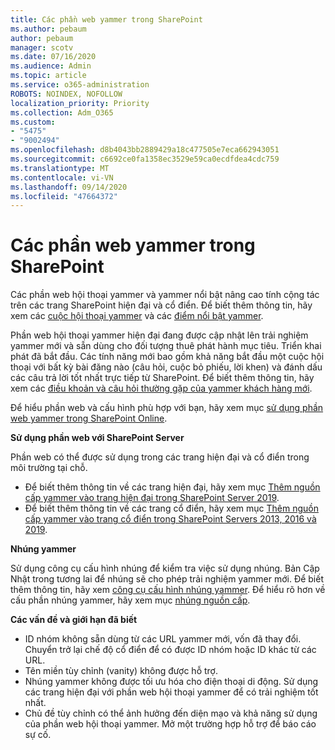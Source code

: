```yaml
---
title: Các phần web yammer trong SharePoint
ms.author: pebaum
author: pebaum
manager: scotv
ms.date: 07/16/2020
ms.audience: Admin
ms.topic: article
ms.service: o365-administration
ROBOTS: NOINDEX, NOFOLLOW
localization_priority: Priority
ms.collection: Adm_O365
ms.custom:
- "5475"
- "9002494"
ms.openlocfilehash: d8b4043bb2889429a18c477505e7eca662943051
ms.sourcegitcommit: c6692ce0fa1358ec3529e59ca0ecdfdea4cdc759
ms.translationtype: MT
ms.contentlocale: vi-VN
ms.lasthandoff: 09/14/2020
ms.locfileid: "47664372"
---
```

# <a name="yammer-web-parts-in-sharepoint"></a>Các phần web yammer trong SharePoint

Các phần web hội thoại yammer và yammer nổi bật nâng cao tính cộng tác trên các trang SharePoint hiện đại và cổ điển. Để biết thêm thông tin, hãy xem các [cuộc hội thoại yammer](https://support.microsoft.com/office/use-a-yammer-web-part-in-sharepoint-online-a53cfa0c-3d09-42c8-a286-1038a81c59da#conversations)  và các  [điểm nổi bật yammer](https://support.microsoft.com/office/use-a-yammer-web-part-in-sharepoint-online-a53cfa0c-3d09-42c8-a286-1038a81c59da#highlights).    

Phần web hội thoại yammer hiện đại đang được cập nhật lên trải nghiệm yammer mới và sẵn dùng cho đối tượng thuê phát hành mục tiêu. Triển khai phát đã bắt đầu. Các tính năng mới bao gồm khả năng bắt đầu một cuộc hội thoại với bất kỳ bài đăng nào (câu hỏi, cuộc bỏ phiếu, lời khen) và đánh dấu các câu trả lời tốt nhất trực tiếp từ SharePoint. Để biết thêm thông tin, hãy xem các [điều khoản và câu hỏi thường gặp của yammer khách hàng mới](https://docs.microsoft.com/yammer/get-started-with-yammer/newyammer-faq).

 Để hiểu phần web và cấu hình phù hợp với bạn, hãy xem mục [sử dụng phần web yammer trong SharePoint Online](https://support.microsoft.com/office/use-a-yammer-web-part-in-sharepoint-online-a53cfa0c-3d09-42c8-a286-1038a81c59da).  

**Sử dụng phần web với SharePoint Server**  

Phần web có thể được sử dụng trong các trang hiện đại và cổ điển trong môi trường tại chỗ.

- Để biết thêm thông tin về các trang hiện đại, hãy xem mục [Thêm nguồn cấp yammer vào trang hiện đại trong SharePoint Server 2019](https://docs.microsoft.com/yammer/integrate-yammer-with-other-apps/embed-a-feed-into-a-sharepoint-site#add-a-yammer-feed-to-a-modern-page-in-sharepoint-server-2019). 
- Để biết thêm thông tin về các trang cổ điển, hãy xem mục [Thêm nguồn cấp yammer vào trang cổ điển trong SharePoint Servers 2013, 2016 và 2019](https://docs.microsoft.com/yammer/integrate-yammer-with-other-apps/embed-a-feed-into-a-sharepoint-site#add-a-yammer-feed-to-a-classic-page-in-sharepoint-servers-2013-2016-and-2019).

**Nhúng yammer**  

Sử dụng công cụ cấu hình nhúng để kiểm tra việc sử dụng nhúng. Bản Cập Nhật trong tương lai để nhúng sẽ cho phép trải nghiệm yammer mới. Để biết thêm thông tin, hãy xem [công cụ cấu hình nhúng yammer](https://aka.ms/YammerEmbedConfigureTool). Để hiểu rõ hơn về cấu phần nhúng yammer, hãy xem mục [nhúng nguồn cấp](https://aka.ms/YammerDevDocs).

**Các vấn đề và giới hạn đã biết**

- ID nhóm không sẵn dùng từ các URL yammer mới, vốn đã thay đổi. Chuyển trở lại chế độ cổ điển để có được ID nhóm hoặc ID khác từ các URL.
- Tên miền tùy chỉnh (vanity) không được hỗ trợ.
- Nhúng yammer không được tối ưu hóa cho điện thoại di động. Sử dụng các trang hiện đại với phần web hội thoại yammer để có trải nghiệm tốt nhất.
- Chủ đề tùy chỉnh có thể ảnh hưởng đến diện mạo và khả năng sử dụng của phần web hội thoại yammer. Mở một trường hợp hỗ trợ để báo cáo sự cố.
